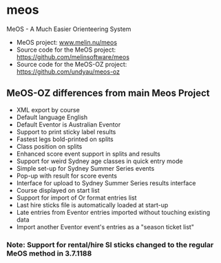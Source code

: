 # meos
MeOS - A Much Easier Orienteering System

- MeOS project: www.melin.nu/meos
- Source code for the MeOS project: https://github.com/melinsoftware/meos
- Source code for the MeOS-OZ project: https://github.com/undyau/meos-oz

## MeOS-OZ differences from main Meos Project
- XML export by course
- Default language English
- Default Eventor is Australian Eventor
- Support to print sticky label results
- Fastest legs bold-printed on splits
- Class position on splits
- Enhanced score event support in splits and results
- Support for weird Sydney age classes in quick entry mode
- Simple set-up for Sydney Summer Series events
- Pop-up with result for score events
- Interface for upload to Sydney Summer Series results interface
- Course displayed on start list
- Support for import of Or format entries list
- Last hire sticks file is automatically loaded at start-up
- Late entries from Eventor entries imported without touching existing data
- Import another Eventor event's entries as a "season ticket list"

### Note: Support for rental/hire SI sticks changed to the regular MeOS method in 3.7.1188
